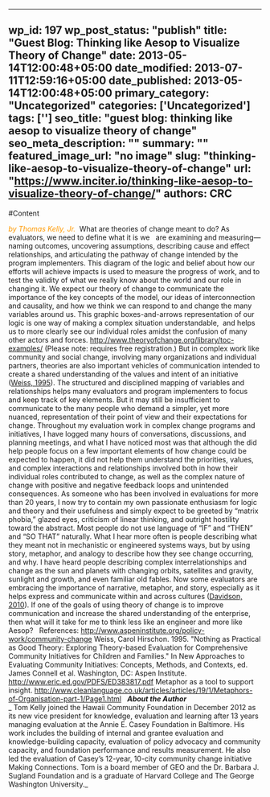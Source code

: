 
---
wp_id: 197
wp_post_status: "publish" 
title: "Guest Blog: Thinking like Aesop to Visualize Theory of Change"
date: 2013-05-14T12:00:48+05:00
date_modified: 2013-07-11T12:59:16+05:00
date_published: 2013-05-14T12:00:48+05:00
primary_category: "Uncategorized"
categories: ['Uncategorized'] 
tags: ['']
seo_title: "guest blog: thinking like aesop to visualize theory of change"
seo_meta_description: ""
summary: ""
featured_image_url: "no image"
slug: "thinking-like-aesop-to-visualize-theory-of-change"
url: "https://www.inciter.io/thinking-like-aesop-to-visualize-theory-of-change/"
authors: CRC
---

#Content

<span style="color: #ff9900;">_by&nbsp;Thomas Kelly, Jr._</span>
&nbsp;What are theories of change meant to do? As evaluators, we need to define what it is we &nbsp;&nbsp;are&nbsp;examining and measuring—naming outcomes, uncovering assumptions, describing cause and effect relationships, and articulating the pathway of change intended by the program implementers. This diagram of the logic and belief about how&nbsp;our efforts will achieve impacts is used to measure the progress of work, and to test the validity of what we really know about the world and our role in changing it.
We expect our theory of change to communicate the importance of the key concepts of the model, our ideas of interconnection and causality, and how we think we can respond to and change the many variables around us. This graphic boxes-and-arrows representation of our logic is one way of making a complex situation understandable, &nbsp;and helps us to more clearly see our individual roles amidst the confusion of many other actors and forces. <a href="http://www.theoryofchange.org/library/toc-examples/ " target="_blank">http://www.theoryofchange.org/library/toc-examples/ </a> (Please note: requires free registration.)
But in complex work like community and social change, involving many organizations and individual partners, theories are also important vehicles of communication intended to create a shared understanding of the values and intent of an initiative (<a href="http://www.eric.ed.gov/PDFS/ED383817.pdf" target="_blank">Weiss, 1995</a>). The structured and disciplined mapping of variables and relationships helps many evaluators and program implementers to focus and keep track of key elements. But it may still be insufficient to communicate to the many people who demand a simpler, yet more nuanced, representation of their point of view and their expectations for change.
Throughout my evaluation work in complex change programs and initiatives, I have logged many hours of conversations, discussions, and planning meetings, and what I have noticed most was that although the  did help people focus on a few important elements of how change could be expected to happen, it did not help them understand the priorities, values, and complex interactions and relationships involved both in how their individual roles contributed to change, as well as the complex nature of change with positive and negative feedback loops and unintended consequences. As someone who has been involved in evaluations for more than 20 years, I now try to contain my own passionate enthusiasm for logic and theory and their usefulness and simply expect to be greeted by “matrix phobia,” glazed eyes, criticism of linear thinking, and outright hostility toward the abstract. Most people do not use language of “IF” and “THEN” and “SO THAT” naturally. What I hear more often is people describing what they meant not in mechanistic or engineered systems ways, but by using story, metaphor, and analogy to describe how they see change occurring, and why.
I have heard people describing complex interrelationships and change as the sun and planets with changing orbits, satellites and gravity, sunlight and growth, and even familiar old fables. Now some evaluators are embracing the importance of narrative, metaphor, and story, especially as it helps express and communicate within and across cultures (<a href="http://genuineevaluation.com/aea-highlights-metaphors-and-more-in-culturally-responsive-evaluation/ " target="_blank">Davidson, 2010</a>).
If one of the goals of using theory of change is to improve communication and increase the shared understanding of the enterprise, then what will it take for me to think less like an engineer and more like Aesop?
&nbsp;
References:
<a href="http://www.aspeninstitute.org/policy-work/community-change " target="_blank">http://www.aspeninstitute.org/policy-work/community-change </a>
Weiss, Carol Hirschon. 1995. "Nothing as Practical as Good Theory: Exploring Theory-based Evaluation for Comprehensive Community Initiatives for Children and Families." In New Approaches to Evaluating Community Initiatives: Concepts, Methods, and Contexts, ed. James Connell et al. Washington, DC: Aspen Institute. <a href="http://www.eric.ed.gov/PDFS/ED383817.pdf" target="_blank">http://www.eric.ed.gov/PDFS/ED383817.pdf</a>
Metaphor as a tool to support insight. <a href="http://www.cleanlanguage.co.uk/articles/articles/19/1/Metaphors-of-Organisation-part-1/Page1.html" target="_blank">http://www.cleanlanguage.co.uk/articles/articles/19/1/Metaphors-of-Organisation-part-1/Page1.html</a>
&nbsp;
___About the Author___  
 _ Tom Kelly joined the Hawaii Community Foundation in December 2012 as its new vice president for knowledge, evaluation and learning after 13 years managing evaluation at the Annie E. Casey Foundation in Baltimore. His work includes the building of internal and grantee evaluation and knowledge-building capacity, evaluation of policy advocacy and community capacity, and foundation performance and results measurement. He also led the evaluation of Casey’s 12-year, 10-city community change initiative Making Connections. Tom is a board member of GEO and the Dr. Barbara J. Sugland Foundation and is a graduate of Harvard College and The George Washington University._

